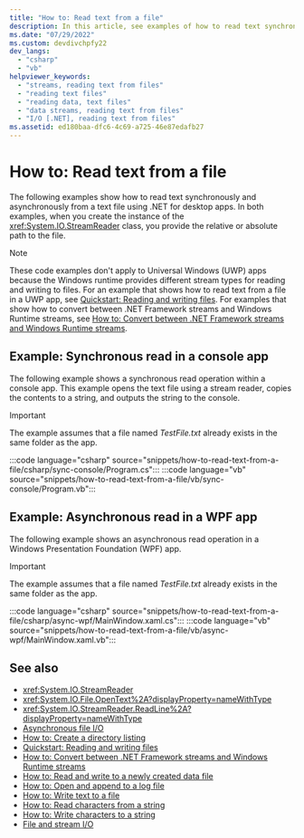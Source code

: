 ```yaml
---
title: "How to: Read text from a file"
description: In this article, see examples of how to read text synchronously or asynchronously from a text file, using the StreamReader class in .NET for desktop apps.
ms.date: "07/29/2022"
ms.custom: devdivchpfy22
dev_langs: 
  - "csharp"
  - "vb"
helpviewer_keywords: 
  - "streams, reading text from files"
  - "reading text files"
  - "reading data, text files"
  - "data streams, reading text from files"
  - "I/O [.NET], reading text from files"
ms.assetid: ed180baa-dfc6-4c69-a725-46e87edafb27
---
```

# How to: Read text from a file

The following examples show how to read text synchronously and asynchronously from a text file using .NET for desktop apps. In both examples, when you create the instance of the <xref:System.IO.StreamReader> class, you provide the relative or absolute path to the file.
  
> [!NOTE]
> These code examples don't apply to Universal Windows (UWP) apps because the Windows runtime provides different stream types for reading and writing to files. For an example that shows how to read text from a file in a UWP app, see [Quickstart: Reading and writing files](/previous-versions/windows/apps/hh758325(v=win.10)). For examples that show how to convert between .NET Framework streams and Windows Runtime streams, see [How to: Convert between .NET Framework streams and Windows Runtime streams](how-to-convert-between-dotnet-streams-and-winrt-streams.md).  
  
## Example: Synchronous read in a console app  

The following example shows a synchronous read operation within a console app. This example opens the text file using a stream reader, copies the contents to a string, and outputs the string to the console.  
  
> [!IMPORTANT]
> The example assumes that a file named *TestFile.txt* already exists in the same folder as the app.  

:::code language="csharp" source="snippets/how-to-read-text-from-a-file/csharp/sync-console/Program.cs":::
:::code language="vb" source="snippets/how-to-read-text-from-a-file/vb/sync-console/Program.vb":::
  
## Example: Asynchronous read in a WPF app

 The following example shows an asynchronous read operation in a Windows Presentation Foundation (WPF) app.  
  
> [!IMPORTANT]
> The example assumes that a file named *TestFile.txt* already exists in the same folder as the app.  

:::code language="csharp" source="snippets/how-to-read-text-from-a-file/csharp/async-wpf/MainWindow.xaml.cs":::
:::code language="vb" source="snippets/how-to-read-text-from-a-file/vb/async-wpf/MainWindow.xaml.vb":::
  
## See also

- <xref:System.IO.StreamReader>  
- <xref:System.IO.File.OpenText%2A?displayProperty=nameWithType>  
- <xref:System.IO.StreamReader.ReadLine%2A?displayProperty=nameWithType>  
- [Asynchronous file I/O](asynchronous-file-i-o.md)  
- [How to: Create a directory listing](/previous-versions/dotnet/netframework-4.0/5cf8zcfh(v=vs.100))  
- [Quickstart: Reading and writing files](/previous-versions/windows/apps/hh758325(v=win.10))  
- [How to: Convert between .NET Framework streams and Windows Runtime streams](how-to-convert-between-dotnet-streams-and-winrt-streams.md)  
- [How to: Read and write to a newly created data file](how-to-read-and-write-to-a-newly-created-data-file.md)  
- [How to: Open and append to a log file](how-to-open-and-append-to-a-log-file.md)  
- [How to: Write text to a file](how-to-write-text-to-a-file.md)  
- [How to: Read characters from a string](how-to-read-characters-from-a-string.md)  
- [How to: Write characters to a string](how-to-write-characters-to-a-string.md)  
- [File and stream I/O](index.md)
